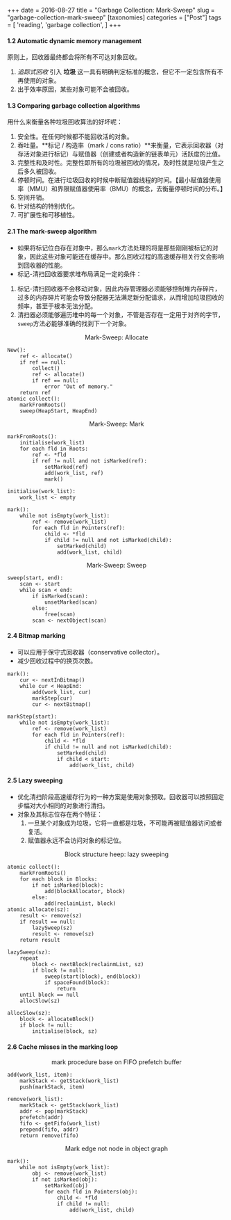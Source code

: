 +++
date =  2016-08-27
title = "Garbage Collection: Mark-Sweep"
slug = "garbage-collection-mark-sweep"
[taxonomies]
categories =  ["Post"]
tags = [ 'reading', 'garbage collection', ]
+++

#### 1.2 Automatic dynamic memory management
原则上，回收器最终都会将所有不可达对象回收。

1. *追踪式回收* 引入 **垃圾** 这一具有明确判定标准的概念，但它不一定包含所有不再使用的对象。
2. 出于效率原因，某些对象可能不会被回收。

<!-- more -->

#### 1.3 Comparing garbage collection algorithms
用什么来衡量各种垃圾回收算法的好坏呢：

1. 安全性。在任何时候都不能回收活的对象。
2. 吞吐量。**标记 / 构造率（mark / cons ratio）**来衡量，它表示回收器（对存活对象进行标记）与赋值器（创建或者构造新的链表单元）活跃度的比值。
3. 完整性和及时性。完整性即所有的垃圾被回收的情况，及时性就是垃圾产生之后多久被回收。
4. 停顿时间。在进行垃圾回收的时候中断赋值器线程的时间。【最小赋值器使用率（MMU）和界限赋值器使用率（BMU）的概念，去衡量停顿时间的分布。】
5. 空间开销。
6. 针对结构的特别优化。
7. 可扩展性和可移植性。

#### 2.1 The mark-sweep algorithm
- 如果将标记位白存在对象中，那么`mark`方法处理的将是那些刚刚被标记的对象，因此这些对象可能还在缓存中。那么回收过程的高速缓存相关行文会影响到回收器的性能。
- 标记-清扫回收器要求堆布局满足一定的条件：
1. 标记-清扫回收器不会移动对象，因此内存管理器必须能够控制堆内存碎片，过多的内存碎片可能会导致分配器无法满足新分配请求，从而增加垃圾回收的频率，甚至于根本无法分配。
2. 清扫器必须能够遍历堆中的每一个对象，不管是否存在一定用于对齐的字节，`sweep`方法必能够准确的找到下一个对象。

<center>Mark-Sweep: Allocate</center>

```
New():
	ref <- allocate()
	if ref == null:
		collect()
		ref <- allocate()
		if ref == null:
			error "Out of memory."
	return ref
atomic collect():
	markFromRoots()
	sweep(HeapStart, HeapEnd)
```

<center>Mark-Sweep: Mark</center>

```
markFromRoots():
	initialise(work_list)
	for each fld in Roots:
		ref <- *fld
		if ref != null and not isMarked(ref):
			setMarked(ref)
			add(work_list, ref)
			mark()

initialise(work_list):
	work_list <- empty

mark():
	while not isEmpty(work_list):
		ref <- remove(work_list)
		for each fld in Pointers(ref):
			child <- *fld
			if child != null and not isMarked(child):
				setMarked(child)
				add(work_list, child)
```

<center>Mark-Sweep: Sweep</center>

```
sweep(start, end):
	scan <- start
	while scan < end:
		if isMarked(scan):
			unsetMarked(scan)
		else:
			free(scan)
		scan <- nextObject(scan)
```

#### 2.4 Bitmap marking
- 可以应用于保守式回收器（conservative collector）。
- 减少回收过程中的换页次数。

```
mark():
	cur <- nextInBitmap()
	while cur < HeapEnd:
		add(work_list, cur)
		markStep(cur)
		cur <- nextBitmap()

markStep(start):
	while not isEmpty(work_list):
		ref <- remove(work_list)
		for each fld in Pointers(ref):
			child <- *fld
			if child != null and not isMarked(child):
				setMarked(child)
				if child < start:
					add(work_list, child)
```

#### 2.5 Lazy sweeping
<ul>
<li>优化清扫阶段高速缓存行为的一种方案是使用对象预取。回收器可以按照固定步幅对大小相同的对象进行清扫。</li>
<li>对象及其标志位存在两个特征：
<ol>
<li>一旦某个对象成为垃圾，它将一直都是垃圾，不可能再被赋值器访问或者复活。</li>
<li>赋值器永远不会访问对象的标记位。</li>
</ol>
</li>
</ul>


<center>Block structure heep: lazy sweeping</center>

```
atomic collect():
	markFromRoots()
	for each block in Blocks:
		if not isMarked(block):
			add(blockAllocator, block)
		else:
			add(reclaimList, block)
atomic allocate(sz):
	result <- remove(sz)
	if result == null:
		lazySweep(sz)
		result <- remove(sz)
	return result

lazySweep(sz):
	repeat
		block <- nextBlock(reclainmList, sz)
		if block != null:
			sweep(start(block), end(block))
			if spaceFound(block):
				return
	until block == null
	allocSlow(sz)

allocSlow(sz):
	block <- allocateBlock()
	if block != null:
		initialise(block, sz)
```

#### 2.6 Cache misses in the marking loop

<center>mark procedure base on FIFO prefetch buffer</center>

```
add(work_list, item):
	markStack <- getStack(work_list)
	push(markStack, item)

remove(work_list):
	markStack <- getStack(work_list)
	addr <- pop(markStack)
	prefetch(addr)
	fifo <- getFifo(work_list)
	prepend(fifo, addr)
	return remove(fifo)
```
<center>Mark edge not node in object graph</center>

```
mark():
	while not isEmpty(work_list):
		obj <- remove(work_list)
		if not isMarked(obj):
			setMarked(obj)
			for each fld in Pointers(obj):
				child <- *fld
				if child != null:
					add(work_list, child)
```
